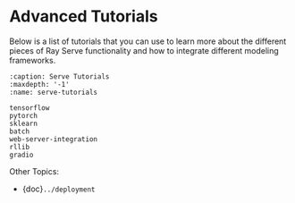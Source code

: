 # Advanced Tutorials

Below is a list of tutorials that you can use to learn more about the different pieces of
Ray Serve functionality and how to integrate different modeling frameworks.

```{toctree}
:caption: Serve Tutorials
:maxdepth: '-1'
:name: serve-tutorials

tensorflow
pytorch
sklearn
batch
web-server-integration
rllib
gradio
```

Other Topics:

- {doc}`../deployment`
